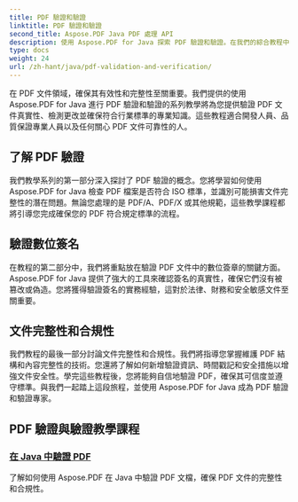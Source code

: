 ```yaml
---
title: PDF 驗證和驗證
linktitle: PDF 驗證和驗證
second_title: Aspose.PDF Java PDF 處理 API
description: 使用 Aspose.PDF for Java 探索 PDF 驗證和驗證。在我們的綜合教程中確保文件的完整性和合規性。
type: docs
weight: 24
url: /zh-hant/java/pdf-validation-and-verification/
---
```


在 PDF 文件領域，確保其有效性和完整性至關重要。我們提供的使用 Aspose.PDF for Java 進行 PDF 驗證和驗證的系列教學將為您提供驗證 PDF 文件真實性、檢測更改並確保符合行業標準的專業知識。這些教程適合開發人員、品質保證專業人員以及任何關心 PDF 文件可靠性的人。

## 了解 PDF 驗證

我們教學系列的第一部分深入探討了 PDF 驗證的概念。您將學習如何使用 Aspose.PDF for Java 檢查 PDF 檔案是否符合 ISO 標準，並識別可能損害文件完整性的潛在問題。無論您處理的是 PDF/A、PDF/X 或其他規範，這些教學課程都將引導您完成確保您的 PDF 符合規定標準的流程。

## 驗證數位簽名

在教程的第二部分中，我們將重點放在驗證 PDF 文件中的數位簽章的關鍵方面。 Aspose.PDF for Java 提供了強大的工具來確認簽名的真實性，確保它們沒有被篡改或偽造。您將獲得驗證簽名的實務經驗，這對於法律、財務和安全敏感文件至關重要。

## 文件完整性和合規性

我們教程的最後一部分討論文件完整性和合規性。我們將指導您掌握維護 PDF 結構和內容完整性的技術。您還將了解如何新增驗證資訊、時間戳記和安全措施以增強文件安全性。學完這些教程後，您將能夠自信地驗證 PDF，確保其可信度並遵守標準。與我們一起踏上這段旅程，並使用 Aspose.PDF for Java 成為 PDF 驗證和驗證專家。

## PDF 驗證與驗證教學課程
### [在 Java 中驗證 PDF](./validate-pdf-in-java/)
了解如何使用 Aspose.PDF 在 Java 中驗證 PDF 文檔，確保 PDF 文件的完整性和合規性。